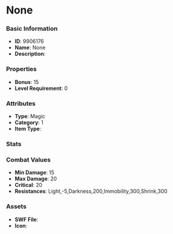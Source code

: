# None



### Basic Information

- **ID**: 9906176
- **Name**: None
- **Description**: 

### Properties

- **Bonus**: 15
- **Level Requirement**: 0

### Attributes

- **Type**: Magic
- **Category**: 1
- **Item Type**: 

### Stats


### Combat Values

- **Min Damage**: 15
- **Max Damage**: 20
- **Critical**: 20
- **Resistances**: Light,-5,Darkness,200,Immobility,300,Shrink,300

### Assets

- **SWF File**: 
- **Icon**: 

